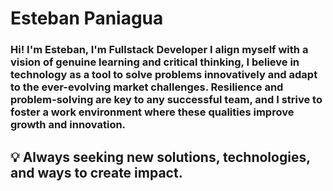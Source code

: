# Esteban Paniagua
### Hi! I'm Esteban, I'm Fullstack Developer I align myself with a vision of genuine learning and critical thinking, I believe in technology as a tool to solve problems innovatively and adapt to the ever-evolving market challenges. Resilience and problem-solving are key to any successful team, and I strive to foster a work environment where these qualities improve growth and innovation.

## 💡 Always seeking new solutions, technologies, and ways to create impact.
